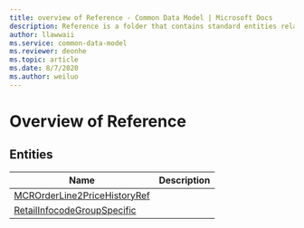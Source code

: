 ```yaml
---
title: overview of Reference - Common Data Model | Microsoft Docs
description: Reference is a folder that contains standard entities related to the Common Data Model.
author: llawwaii
ms.service: common-data-model
ms.reviewer: deonhe
ms.topic: article
ms.date: 8/7/2020
ms.author: weiluo
---
```


# Overview of Reference


## Entities

|Name|Description|
|---|---|
|[MCROrderLine2PriceHistoryRef](MCROrderLine2PriceHistoryRef.md)||
|[RetailInfocodeGroupSpecific](RetailInfocodeGroupSpecific.md)||
